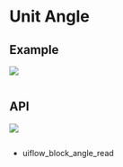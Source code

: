 # Unit Angle

## Example

<img class="blockly_svg" src="example.svg">

```python

```

## API

<img class="blockly_svg" src="https://m5stack.oss-cn-shenzhen.aliyuncs.com/resource/docs/static/assets/img/uiflow/blockly/unit/angle/uiflow_block_angle_read.svg">

```python

```

- uiflow_block_angle_read

